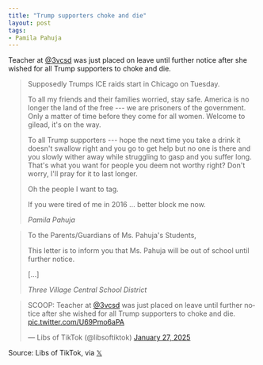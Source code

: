 ```yaml
---
title: "Trump supporters choke and die"
layout: post
tags:
- Pamila Pahuja
---
```


Teacher at <a href="https://twitter.com/3vcsd?ref_src=twsrc%5Etfw">@3vcsd</a> was just placed on leave until further notice after she wished for all Trump supporters to choke and die.

> Supposedly Trumps ICE raids start in Chicago on Tuesday.
>
> To all my friends and their families worried, stay safe. America is no longer the land of the free --- we are prisoners of the government. Only a matter of time before they come for all women. Welcome to gilead, it's on the way. 
>
> To all Trump supporters --- hope the next time you take a drink it doesn't swallow right and you go to get help but no one is there and you slowly wither away while struggling to gasp and you suffer long. That's what you want for people you deem not worthy right? Don't worry, I'll pray for it to last longer.
>
> Oh the people I want to tag.
>
> If you were tired of me in 2016 ... better block me now.
>
> <cite>Pamila Pahuja</cite>

> To the Parents/Guardians of Ms. Pahuja's Students,
> 
> This letter is to inform you that Ms. Pahuja will be out of school until further notice.
> 
> [...]
> 
> <cite>Three Village Central School District</cite>

<blockquote class="twitter-tweet"><p lang="en" dir="ltr">SCOOP: Teacher at <a href="https://twitter.com/3vcsd?ref_src=twsrc%5Etfw">@3vcsd</a> was just placed on leave until further notice after she wished for all Trump supporters to choke and die. <a href="https://t.co/U69Pmo6aPA">pic.twitter.com/U69Pmo6aPA</a></p>&mdash; Libs of TikTok (@libsoftiktok) <a href="https://twitter.com/libsoftiktok/status/1883733683775156340?ref_src=twsrc%5Etfw">January 27, 2025</a></blockquote> <script async src="https://platform.twitter.com/widgets.js" charset="utf-8"></script>

Source: Libs of TikTok, via [𝕏](https://x.com)

